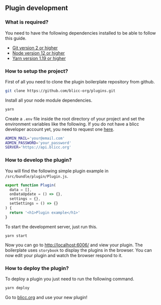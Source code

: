 ## Plugin development

### What is required?

You need to have the following dependencies installed to be able to follow this guide.

* [Git version 2 or higher](https://git-scm.com/downloads)
* [Node version 12 or higher](https://nodejs.org/en/download/)
* [Yarn version 1.19 or higher](https://yarnpkg.com/lang/en/docs/install/#mac-stable)

### How to setup the project?

First of all you need to clone the plugin boilerplate repository from github.

```sh
git clone https://github.com/blicc-org/plugins.git
```

Install all your node module dependencies.

```sh
yarn 
```

Create a `.env` file inside the root directory of your project and set the environment variables like the following. If you do not have a blicc developer account yet, you need to request one [here](mailto:help@blicc.org?subject=[DevAccount]%20Request).

```sh
ADMIN_MAIL='your@email.com'
ADMIN_PASSWORD='your_password'
SERVER='https://api.blicc.org'
```

### How to develop the plugin?

You will find the following simple plugin example in `/src/bundle/plugin/Plugin.js`. 

```js
export function Plugin(
  data = [],
  onDataUpdate = () => {},
  settings = {},
  setSettings = () => {}
) {
  return '<h1>Plugin example</h1>'
}
```

To start the development server, just run this.

```
yarn start
```

Now you can go to [http://localhost:6006/](http://localhost:6006/) and view your plugin. The boilerplate uses `storybook` to display the plugins in the browser. You can now edit your plugin and watch the browser respond to it.

### How to deploy the plugin?

To deploy a plugin you just need to run the following command.

```sh
yarn deploy
```

Go to [blicc.org](https://blicc.org) and use your new plugin!
